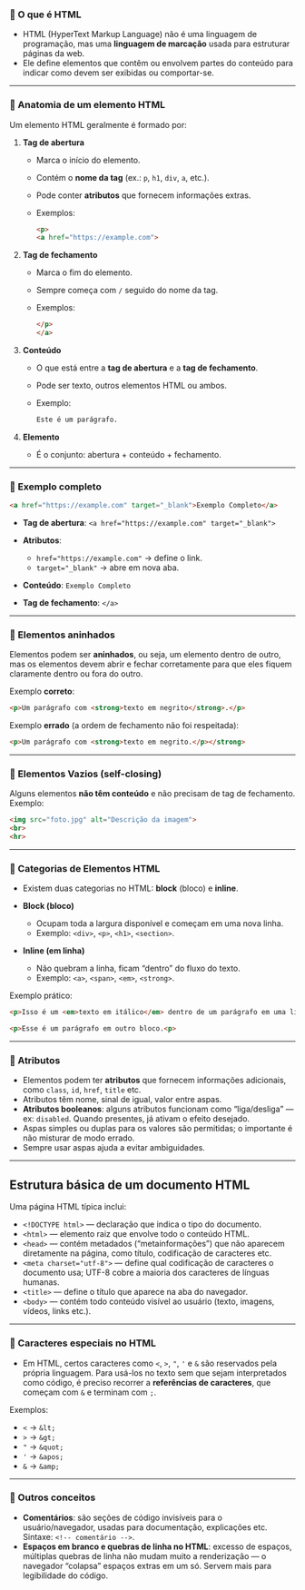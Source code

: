 ### 🔹 O que é HTML

* HTML (HyperText Markup Language) não é uma linguagem de programação, mas uma **linguagem de marcação** usada para estruturar páginas da web.
* Ele define elementos que contêm ou envolvem partes do conteúdo para indicar como devem ser exibidas ou comportar-se.

---

### 🔹 Anatomia de um elemento HTML

Um elemento HTML geralmente é formado por:

1. **Tag de abertura**

   * Marca o início do elemento.
   * Contém o **nome da tag** (ex.: `p`, `h1`, `div`, `a`, etc.).
   * Pode conter **atributos** que fornecem informações extras.
   * Exemplos:

     ```html
     <p>
     <a href="https://example.com">
     ```

2. **Tag de fechamento**

   * Marca o fim do elemento.
   * Sempre começa com `/` seguido do nome da tag.
   * Exemplos:

     ```html
     </p>
     </a>
     ```

3. **Conteúdo**

   * O que está entre a **tag de abertura** e a **tag de fechamento**.
   * Pode ser texto, outros elementos HTML ou ambos.
   * Exemplo:

     ```html
     Este é um parágrafo.
     ```

4. **Elemento** 
    * É o conjunto: abertura + conteúdo + fechamento.

---

### 🔹 Exemplo completo

```html
<a href="https://example.com" target="_blank">Exemplo Completo</a>
```

* **Tag de abertura**: `<a href="https://example.com" target="_blank">`
* **Atributos**:

  * `href="https://example.com"` → define o link.
  * `target="_blank"` → abre em nova aba.
* **Conteúdo**: `Exemplo Completo`
* **Tag de fechamento**: `</a>`

---

### 🔹 Elementos aninhados

Elementos podem ser **aninhados**, ou seja, um elemento dentro de outro, mas os elementos devem abrir e fechar corretamente para que eles fiquem claramente dentro ou fora do outro.

Exemplo **correto**:

```html
<p>Um parágrafo com <strong>texto em negrito</strong>.</p>
```

Exemplo **errado** (a ordem de fechamento não foi respeitada):

```html
<p>Um parágrafo com <strong>texto em negrito.</p></strong>
```

---

### 🔹 Elementos Vazios (self-closing)

Alguns elementos **não têm conteúdo** e não precisam de tag de fechamento.
Exemplo:

```html
<img src="foto.jpg" alt="Descrição da imagem">
<br>
<hr>
```

---

### 🔹 Categorias de Elementos HTML

* Existem duas categorias no HTML: **block** (bloco) e **inline**.

* **Block (bloco)**

  * Ocupam toda a largura disponível e começam em uma nova linha.
  * Exemplo: `<div>`, `<p>`, `<h1>`, `<section>`.

* **Inline (em linha)**

  * Não quebram a linha, ficam “dentro” do fluxo do texto.
  * Exemplo: `<a>`, `<span>`, `<em>`, `<strong>`.

Exemplo prático:

```html
<p>Isso é um <em>texto em itálico</em> dentro de um parágrafo em uma linha.</p>
```

```html
<p>Esse é um parágrafo em outro bloco.<p>
```

---

### 🔹 Atributos

 * Elementos podem ter **atributos** que fornecem informações adicionais, como `class`, `id`, `href`, `title` etc.
* Atributos têm nome, sinal de igual, valor entre aspas.
* **Atributos booleanos**: alguns atributos funcionam como “liga/desliga” — ex: `disabled`. Quando presentes, já ativam o efeito desejado.
* Aspas simples ou duplas para os valores são permitidas; o importante é não misturar de modo errado.
* Sempre usar aspas ajuda a evitar ambiguidades.

---

## Estrutura básica de um documento HTML

Uma página HTML típica inclui:

* `<!DOCTYPE html>` — declaração que indica o tipo do documento.
* `<html>` — elemento raiz que envolve todo o conteúdo HTML.
* `<head>` — contém metadados (“metainformações”) que não aparecem diretamente na página, como título, codificação de caracteres etc.
* `<meta charset="utf-8">` — define qual codificação de caracteres o documento usa; UTF-8 cobre a maioria dos caracteres de línguas humanas.
* `<title>` — define o título que aparece na aba do navegador.
* `<body>` — contém todo conteúdo visível ao usuário (texto, imagens, vídeos, links etc.).

---

### 🔹 Caracteres especiais no HTML
* Em HTML, certos caracteres como `<`, `>`, `"`, `'` e `&` são reservados pela própria linguagem. Para usá-los no texto sem que sejam interpretados como código, é preciso recorrer a **referências de caracteres**, que começam com `&` e terminam com `;`.

Exemplos:

* `<` → `&lt;`
* `>` → `&gt;`
* `"` → `&quot;`
* `'` → `&apos;`
* `&` → `&amp;`

---

### 🔹 Outros conceitos

* **Comentários**: são seções de código invisíveis para o usuário/navegador, usadas para documentação, explicações etc. Sintaxe: `<!-- comentário -->`.
* **Espaços em branco e quebras de linha no HTML**: excesso de espaços, múltiplas quebras de linha não mudam muito a renderização — o navegador “colapsa” espaços extras em um só. Servem mais para legibilidade do código.
